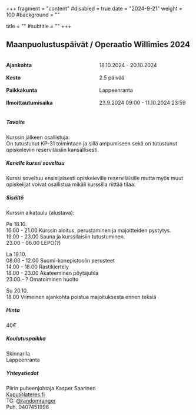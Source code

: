 +++
fragment = "content"
#disabled = true
date = "2024-9-21"
weight = 100
#background = ""

title = ""
#subtitle = ""
+++

## Maanpuolustuspäivät / Operaatio Willimies 2024

<br>
<div style="display: flex; width: auto; margin-left: 0;">
  <div style="flex: 1; padding-right: 1px;">
    <strong>Ajankohta</strong><br><br>
  </div>
  <div style="flex: 1; padding-left: 1px;">
    18.10.2024 - 20.10.2024<br><br>
  </div>
</div>

<div style="display: flex; width: auto; margin-left: 0;">
  <div style="flex: 1; padding-right: 1px;">
    <strong>Kesto</strong><br><br>
  </div>
  <div style="flex: 1; padding-left: 1px;">
    2.5 päivää<br><br>
  </div>
</div>

<div style="display: flex; width: auto; margin-left: 0;">
  <div style="flex: 1; padding-right: 1px;">
    <strong>Paikkakunta</strong><br><br>
  </div>
  <div style="flex: 1; padding-left: 1px;">
    Lappeenranta<br><br>
  </div>
</div>

<div style="display: flex; width: auto; margin-left: 0;">
  <div style="flex: 1; padding-right: 1px;">
    <strong>Ilmoittautumisaika</strong><br><br>
  </div>
  <div style="flex: 1; padding-left: 1px;">
    23.9.2024 09:00 - 11.10.2024 23:59<br><br>
  </div>
</div>

##### Tavoite

Kurssin jälkeen osallistuja: <br>
On tutustunut KP-31 toimintaan ja sillä ampumiseen sekä on tutustunut opiskeleviin
reserviläisiin kansallisesti.

##### Kenelle kurssi soveltuu

Kurssi soveltuu ensisijaisesti opiskeleville reserviläisille mutta myös muut opiskelijat voivat
osallistua mikäli kurssilla riittää tilaa.

##### Sisältö

Kurssin aikataulu (alustava):

Pe 18.10.<br>
16.00 - 21.00 Kurssin aloitus, perustaminen ja majoitteiden pystytys.<br>
19.00 - 23.00 Sauna ja kurssilaisiin tutustuminen.<br>
23.00 - 06.00 LEPO(?)<br>

La 19.10.<br>
08.00 - 12.00 Suomi-konepistoolin perusteet<br>
14.00 - 18.00 Rastikiertely<br>
18.00 - 23.00 Akateeminen pöytäjuhla<br>
23.00 - ? Omatoiminen huolto<br>

Su 20.10.<br>
18.00 Viimeinen ajankohta poistua majoituksesta ennen teksiä

##### Hinta

40€

##### Koulutuspaikka

Skinnarila<br>
Lappeenranta

##### Yhteystiedot

Piirin puheenjohtaja Kasper Saarinen<br>
Kapu@lateres.fi<br>
TG: [@randomranger<br>](https://t.me/Randomranger)
Puh. 0407451996<br>